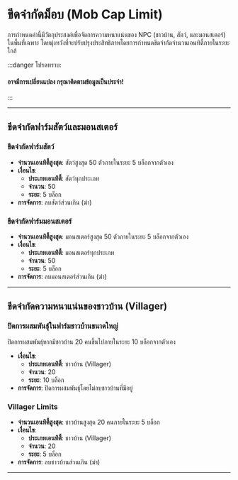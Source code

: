 # ขีดจำกัดม็อบ (Mob Cap Limit)

การกำหนดค่านี้มีวัตถุประสงค์เพื่อจัดการความหนาแน่นของ NPC (ชาวบ้าน, สัตว์, และมอนสเตอร์) ในพื้นที่เฉพาะ โดยมุ่งหวังที่จะปรับปรุงประสิทธิภาพโดยการกำหนดขีดจำกัดจำนวนเอนทิตี้ภายในระยะใกล้

:::danger โปรดทราบ:
#### อาจมีการเปลี่ยนแปลง กรุณาติดตามข้อมูลเป็นประจำ!
:::

---

## ขีดจำกัดฟาร์มสัตว์และมอนสเตอร์

### ขีดจำกัดฟาร์มสัตว์
- **จำนวนเอนทิตี้สูงสุด**: สัตว์สูงสุด 50 ตัวภายในระยะ 5 บล็อกจากตัวเอง
- **เงื่อนไข**: 
  - **ประเภทเอนทิตี้**: สัตว์ทุกประเภท
  - **จำนวน**: 50 
  - **ระยะ**: 5 บล็อก
- **การจัดการ**: ลบสัตว์ส่วนเกิน (ฆ่า)
  
### ขีดจำกัดฟาร์มมอนสเตอร์
- **จำนวนเอนทิตี้สูงสุด**: มอนสเตอร์สูงสุด 50 ตัวภายในระยะ 5 บล็อกจากตัวเอง
- **เงื่อนไข**: 
  - **ประเภทเอนทิตี้**: มอนสเตอร์ทุกประเภท
  - **จำนวน**: 50 
  - **ระยะ**: 5 บล็อก
- **การจัดการ**: ลบมอนสเตอร์ส่วนเกิน (ฆ่า)
---

## ขีดจำกัดความหนาแน่นของชาวบ้าน (Villager)

### ปิดการผสมพันธุ์ในฟาร์มชาวบ้านขนาดใหญ่

ปิดการผสมพันธุ์หากมีชาวบ้าน 20 คนขึ้นไปภายในระยะ 10 บล็อกจากตัวเอง
- **เงื่อนไข**: 
  - **ประเภทเอนทิตี้**: ชาวบ้าน (Villager)
  - **จำนวน**: 20 
  - **ระยะ**: 10 บล็อก
- **การจัดการ**: ปิดการผสมพันธุ์โดยไม่ลบชาวบ้านที่มีอยู่

### Villager Limits
- **จำนวนเอนทิตี้สูงสุด**: ชาวบ้านสูงสุด 20 คนภายในระยะ 5 บล็อก
- **เงื่อนไข**: 
  - **ประเภทเอนทิตี้**: ชาวบ้าน (Villager)
  - **จำนวน**: 20 
  - **ระยะ**: 5 บล็อก
- **การจัดการ**: ลบชาวบ้านส่วนเกิน (ฆ่า)

---